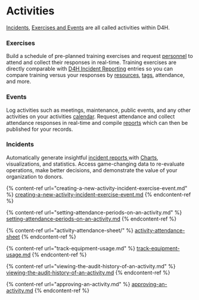 # Activities

[Incidents](../../incident-reporting/incident-reports.md), [Exercises and Events](../../personnel-and-training/exercises-and-events/) are all called activities within D4H.&#x20;

### Exercises

Build a schedule of pre-planned training exercises and request [personnel](../../incident-management/personnel/) to attend and collect their responses in real-time. Training exercises are directly comparable with [D4H Incident Reporting](../../incident-reporting/getting-started.md) entries so you can compare training versus your responses by [resources](../resources/), [tags](../tags/), attendance, and more.

### Events

Log activities such as meetings, maintenance, public events, and any other activities on your activities [calendar](../../personnel-and-training/calendar/). Request attendance and collect attendance responses in real-time and compile [reports](../reports/) which can then be published for your records.

### Incidents

Automatically generate insightful [incident reports ](../../incident-reporting/incident-reports.md)with [Charts](../charts/), visualizations, and statistics. Access game-changing data to re-evaluate operations, make better decisions, and demonstrate the value of your organization to donors.

{% content-ref url="creating-a-new-activity-incident-exercise-event.md" %}
[creating-a-new-activity-incident-exercise-event.md](creating-a-new-activity-incident-exercise-event.md)
{% endcontent-ref %}

{% content-ref url="setting-attendance-periods-on-an-activity.md" %}
[setting-attendance-periods-on-an-activity.md](setting-attendance-periods-on-an-activity.md)
{% endcontent-ref %}

{% content-ref url="activity-attendance-sheet/" %}
[activity-attendance-sheet](activity-attendance-sheet/)
{% endcontent-ref %}

{% content-ref url="track-equipment-usage.md" %}
[track-equipment-usage.md](track-equipment-usage.md)
{% endcontent-ref %}

{% content-ref url="viewing-the-audit-history-of-an-activity.md" %}
[viewing-the-audit-history-of-an-activity.md](viewing-the-audit-history-of-an-activity.md)
{% endcontent-ref %}

{% content-ref url="approving-an-activity.md" %}
[approving-an-activity.md](approving-an-activity.md)
{% endcontent-ref %}



